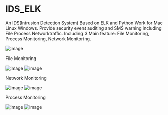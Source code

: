 # IDS_ELK
An IDS(Intrusion Detection System) Based on ELK and Python
Work for Mac Linux Windows.
Provide security event auditing and SMS warning including File Process Networktraffic.
Including 3 Main feature: File Monitoring, Process Monitoring, Network Monitoring.

![image](https://github.com/jinzizhe/IDS_ELK/blob/master/img/1.png?raw=true)

File Monitoring

![image](https://github.com/jinzizhe/IDS_ELK/blob/master/img/f-1.jpg?raw=true)
![image](https://github.com/jinzizhe/IDS_ELK/blob/master/img/f-2.png?raw=true)

Network Monitoring

![image](https://github.com/jinzizhe/IDS_ELK/blob/master/img/n-1.jpg?raw=true)
![image](https://github.com/jinzizhe/IDS_ELK/blob/master/img/n-2.png?raw=true)

Process Monitoring

![image](https://github.com/jinzizhe/IDS_ELK/blob/master/img/p-1.jpg?raw=true)
![image](https://github.com/jinzizhe/IDS_ELK/blob/master/img/p-2.png?raw=true)
